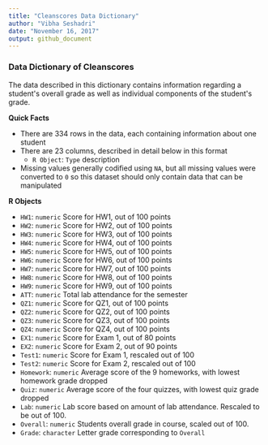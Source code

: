 ```yaml
---
title: "Cleanscores Data Dictionary"
author: "Vibha Seshadri"
date: "November 16, 2017"
output: github_document
---
```


### Data Dictionary of Cleanscores
The data described in this dictionary contains information regarding a student's overall grade
as well as individual components of the student's grade.

**Quick Facts**

- There are 334 rows in the data, each containing information about one student
- There are 23 columns, described in detail below in this format
     - `R Object`: `Type` description
- Missing values generally codified using `NA`, but all missing values were converted to `0`
so this dataset should only contain data that can be manipulated

**R Objects**

- `HW1`: `numeric` Score for HW1, out of 100 points
- `HW2`: `numeric` Score for HW2, out of 100 points
- `HW3`: `numeric` Score for HW3, out of 100 points
- `HW4`: `numeric` Score for HW4, out of 100 points
- `HW5`: `numeric` Score for HW5, out of 100 points
- `HW6`: `numeric` Score for HW6, out of 100 points
- `HW7`: `numeric` Score for HW7, out of 100 points
- `HW8`: `numeric` Score for HW8, out of 100 points
- `HW9`: `numeric` Score for HW9, out of 100 points
- `ATT`: `numeric` Total lab attendance for the semester
- `QZ1`: `numeric` Score for QZ1, out of 100 points
- `QZ2`: `numeric` Score for QZ2, out of 100 points
- `QZ3`: `numeric` Score for QZ3, out of 100 points
- `QZ4`: `numeric` Score for QZ4, out of 100 points
- `EX1`: `numeric` Score for Exam 1, out of 80 points
- `EX2`: `numeric` Score for Exam 2, out of 90 points
- `Test1`: `numeric` Score for Exam 1, rescaled out of 100
- `Test2`: `numeric` Score for Exam 2, rescaled out of 100
- `Homework`: `numeric` Average score of the 9 homeworks, with lowest homework grade dropped
- `Quiz`: `numeric` Average score of the four quizzes, with lowest quiz grade dropped
- `Lab`: `numeric` Lab score based on amount of lab attendance. Rescaled to be out of 100.
- `Overall`: `numeric` Students overall grade in course, scaled out of 100.
- `Grade`: `character` Letter grade corresponding to `Overall`
